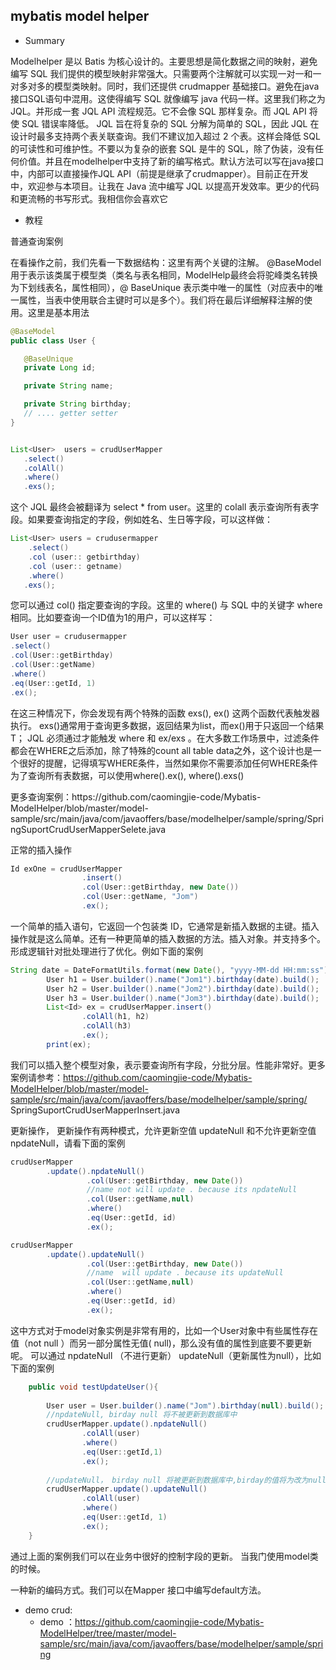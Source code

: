 
## mybatis model helper
- Summary
  <p>
Modelhelper 是以 Batis 为核心设计的。主要思想是简化数据之间的映射，避免编写 SQL 我们提供的模型映射非常强大。只需要两个注解就可以实现一对一和一对多对多的模型类映射。同时，我们还提供 crudmapper 基础接口。避免在java接口SQL语句中混用。这使得编写 SQL 就像编写 java 代码一样。这里我们称之为 JQL。并形成一套 JQL API 流程规范。它不会像 SQL 那样复杂。而 JQL API 将使 SQL 错误率降低。 JQL 旨在将复杂的 SQL 分解为简单的 SQL，因此 JQL 在设计时最多支持两个表关联查询。我们不建议加入超过 2 个表。这样会降低 SQL 的可读性和可维护性。不要以为复杂的嵌套 SQL 是牛的 SQL，除了伪装，没有任何价值。并且在modelhelper中支持了新的编写格式。默认方法可以写在java接口中，内部可以直接操作JQL API（前提是继承了crudmapper）。目前正在开发中，欢迎参与本项目。让我在 Java 流中编写 JQL 以提高开发效率。更少的代码和更流畅的书写形式。我相信你会喜欢它 <p>
    
- 教程
 <p>
   普通查询案例
 </p>
 <p>
在看操作之前，我们先看一下数据结构：这里有两个关键的注解。 @BaseModel 用于表示该类属于模型类（类名与表名相同，ModelHelp最终会将驼峰类名转换为下划线表名，属性相同），@ BaseUnique 表示类中唯一的属性（对应表中的唯一属性，当表中使用联合主键时可以是多个）。我们将在最后详细解释注解的使用。这里是基本用法
 </p>
 
 ```java
@BaseModel
public class User {

    @BaseUnique
    private Long id;

    private String name;

    private String birthday;
    // .... getter setter
}
```

 ```java

 List<User>  users = crudUserMapper 
    .select() 
    .colAll() 
    .where() 
    .exs(); 
 ```
 
  <p>
这个 JQL 最终会被翻译为 select * from user。这里的 colall 表示查询所有表字段。如果要查询指定的字段，例如姓名、生日等字段，可以这样做：
 </p>
 
 ```java
 List<User> users = crudusermapper
     .select()
     .col (user:: getbirthday)
     .col (user:: getname)
     .where()
    .exs();
 ```
 
 <p>
您可以通过 col() 指定要查询的字段。这里的 where() 与 SQL 中的关键字 where 相同。比如要查询一个ID值为1的用户，可以这样写：
 </p>
 
 ```java
 User user = crudusermapper
 .select() 
 .col(User::getBirthday) 
 .col(User::getName) 
 .where() 
 .eq(User::getId, 1) 
 .ex();
 ```
 <p>
在这三种情况下，你会发现有两个特殊的函数 exs(), ex() 这两个函数代表触发器执行。 exs()通常用于查询更多数据，返回结果为list，而ex()用于只返回一个结果T； JQL 必须通过才能触发 where 和 ex/exs 。在大多数工作场景中，过滤条件都会在WHERE之后添加，除了特殊的count all table data之外，这个设计也是一个很好的提醒，记得填写WHERE条件，当然如果你不需要添加任何WHERE条件为了查询所有表数据，可以使用where().ex(), where().exs()
 </p>  
 <p>
更多查询案例：https://github.com/caomingjie-code/Mybatis-ModelHelper/blob/master/model-sample/src/main/java/com/javaoffers/base/modelhelper/sample/spring/SpringSuportCrudUserMapperSelete.java
 </p>

<p>
正常的插入操作
</p> 

```java
Id exOne = crudUserMapper
                .insert()
                .col(User::getBirthday, new Date())
                .col(User::getName, "Jom")
                .ex();
```
<p>
    一个简单的插入语句，它返回一个包装类 ID，它通常是新插入数据的主键。插入操作就是这么简单。还有一种更简单的插入数据的方法。插入对象。并支持多个。形成逻辑针对批处理进行了优化。例如下面的案例
</p>

```java
String date = DateFormatUtils.format(new Date(), "yyyy-MM-dd HH:mm:ss");
        User h1 = User.builder().name("Jom1").birthday(date).build();
        User h2 = User.builder().name("Jom2").birthday(date).build();
        User h3 = User.builder().name("Jom3").birthday(date).build();
        List<Id> ex = crudUserMapper.insert()
                .colAll(h1, h2)
                .colAll(h3)
                .ex();
        print(ex);
```

<p>

我们可以插入整个模型对象，表示要查询所有字段，分批分层。性能非常好。更多案例请参考：https://github.com/caomingjie-code/Mybatis-ModelHelper/blob/master/model-sample/src/main/java/com/javaoffers/base/modelhelper/sample/spring/ SpringSuportCrudUserMapperInsert.java
</p>

<p>
更新操作， 更新操作有两种模式，允许更新空值 updateNull 和不允许更新空值 npdateNull，请看下面的案例
</p>

```java
crudUserMapper
        .update().npdateNull()
                 .col(User::getBirthday, new Date())
                 //name not will update . because its npdateNull
                 .col(User::getName,null)
                 .where()
                 .eq(User::getId, id)
                 .ex();

crudUserMapper
        .update().updateNull()
                 .col(User::getBirthday, new Date())
                 //name  will update . because its updateNull
                 .col(User::getName,null)
                 .where()
                 .eq(User::getId, id)
                 .ex();

```

<p>
    这中方式对于model对象实例是非常有用的，比如一个User对象中有些属性存在值（not null ）而另一部分属性无值( null)，那么没有值的属性到底要不要更新呢。
    可以通过 npdateNull （不进行更新） updateNull（更新属性为null），比如下面的案例
</p>

```java
    public void testUpdateUser(){
        
        User user = User.builder().name("Jom").birthday(null).build();
        //npdateNull, birday null 将不被更新到数据库中
        crudUserMapper.update().npdateNull()
                .colAll(user)
                .where()
                .eq(User::getId,1)
                .ex();
        
        //updateNull， birday null 将被更新到数据库中,birday的值将为改为null
        crudUserMapper.update().updateNull()
                .colAll(user)
                .where()
                .eq(User::getId, 1)
                .ex();
    }

```

<p>
    通过上面的案例我们可以在业务中很好的控制字段的更新。 当我门使用model类的时候。
</p>


<p>
    一种新的编码方式。我们可以在Mapper 接口中编写default方法。
</p>

- demo crud:
  - demo ：https://github.com/caomingjie-code/Mybatis-ModelHelper/tree/master/model-sample/src/main/java/com/javaoffers/base/modelhelper/sample/spring
    
